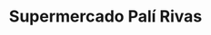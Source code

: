 ---
title: "Supermercado Palí Rivas"
url: /barrio-santa-ana/supermercado-pali-rivas/
shop: supermercado
---